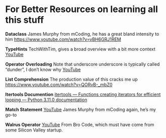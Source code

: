 # For Better Resources on learning all this stuff

**Dataclass**
James Murphy from mCoding, he has a great bland intensity to him
https://www.youtube.com/watch?v=vBH6GRJ1REM

**TypeHints**
TechWithTim, gives a broad overview with a bit more context
[YouTube](https://www.youtube.com/watch?v=QORvB-_mbZ0)

**Operator Overloading**
Note that underscore underscore is typically called “dunder”, I don’t know why
[YouTube](https://www.youtube.com/watch?v=3ohzBxoFHAY)

**List Comprehension**
The production value of this cracks me up
https://www.youtube.com/watch?v=QORvB-_mbZ0

**Itertools Documention**
[itertools — Functions creating iterators for efficient looping — Python 3.11.0 documentation](https://docs.python.org/3/library/itertools.html)

**Match Statement**
[YouTube](https://www.youtube.com/watch?v=-79HGfWmH_w)
James Murphy from mCoding again, he’s my go-to

**Walrus Operator**
[YouTube](https://www.youtube.com/watch?v=2KzyvzeWFbQ)
From Bro Code, which must have come from some Silicon Valley startup.
